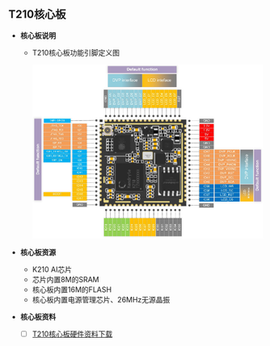## T210核心板

- **核心板说明**

  - T210核心板功能引脚定义图

    ![](/images/T210_sipeed_pin.png)
    
  
- **核心板资源**
  
  - K210 AI芯片
  - 芯片内置8M的SRAM
  - 核心板内置16M的FLASH
  - 核心板内置电源管理芯片、26MHz无源晶振
  
- **核心板资料**
  
  - [ ] [T210核心板硬件资料下载](http://res.ai-alloy.com/AlloyEyes/HDK.rar)

